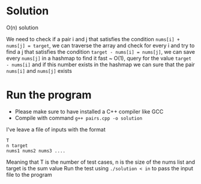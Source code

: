 # Solution
O(n) solution

We need to check if a pair i and j that satisfies the condition `nums[i] + nums[j] = target`, we can traverse the array and check for every i and try to find a j that satisfies the condition `target - nums[i] = nums[j]`, we can save every `nums[j]` in a hashmap to find it fast ~ O(1), query for the value `target - nums[i]` and if this number exists in the hashmap we can sure that the pair `nums[i]` and `nums[j]` exists

# Run the program
- Please make sure to have installed a C++ compiler like GCC
- Compile with command `g++ pairs.cpp -o solution`

I've leave a file of inputs with the format
``` 
T
n target
nums1 nums2 nums3 ....
```
Meaning that T is the number of test cases, n is the size of the nums list and target is the sum value
Run the test using `./solution < in` to pass the input file to the program
